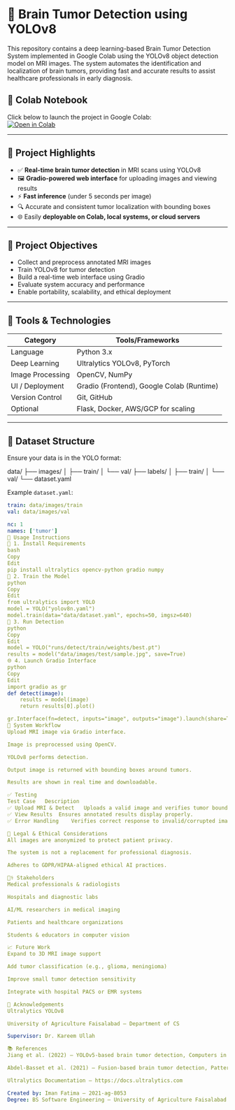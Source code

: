 # 🧠 Brain Tumor Detection using YOLOv8

This repository contains a deep learning-based Brain Tumor Detection System implemented in Google Colab using the YOLOv8 object detection model on MRI images. The system automates the identification and localization of brain tumors, providing fast and accurate results to assist healthcare professionals in early diagnosis.

## 📄 Colab Notebook
Click below to launch the project in Google Colab:  
[![Open in Colab](https://colab.research.google.com/assets/colab-badge.svg)](https://colab.research.google.com/drive/1-lOMSZx0PPA--6UkdXrVGyhpFWLw8ljI)

---

## 📌 Project Highlights

- ✅ **Real-time brain tumor detection** in MRI scans using YOLOv8
- 🖼️ **Gradio-powered web interface** for uploading images and viewing results
- ⚡ **Fast inference** (under 5 seconds per image)
- 🔍 Accurate and consistent tumor localization with bounding boxes
- 🌐 Easily **deployable on Colab, local systems, or cloud servers**

---

## 🎯 Project Objectives

- Collect and preprocess annotated MRI images
- Train YOLOv8 for tumor detection
- Build a real-time web interface using Gradio
- Evaluate system accuracy and performance
- Enable portability, scalability, and ethical deployment

---

## 🧪 Tools & Technologies

| Category         | Tools/Frameworks                                      |
|------------------|--------------------------------------------------------|
| Language         | Python 3.x                                             |
| Deep Learning    | Ultralytics YOLOv8, PyTorch                            |
| Image Processing | OpenCV, NumPy                                          |
| UI / Deployment  | Gradio (Frontend), Google Colab (Runtime)             |
| Version Control  | Git, GitHub                                            |
| Optional         | Flask, Docker, AWS/GCP for scaling                    |

---

## 📁 Dataset Structure

Ensure your data is in the YOLO format:

data/
├── images/
│ ├── train/
│ └── val/
├── labels/
│ ├── train/
│ └── val/
└── dataset.yaml


Example `dataset.yaml`:
```yaml
train: data/images/train
val: data/images/val

nc: 1
names: ['tumor']
🚀 Usage Instructions
🔧 1. Install Requirements
bash
Copy
Edit
pip install ultralytics opencv-python gradio numpy
🧠 2. Train the Model
python
Copy
Edit
from ultralytics import YOLO
model = YOLO("yolov8n.yaml")
model.train(data="data/dataset.yaml", epochs=50, imgsz=640)
🧪 3. Run Detection
python
Copy
Edit
model = YOLO("runs/detect/train/weights/best.pt")
results = model("data/images/test/sample.jpg", save=True)
🌐 4. Launch Gradio Interface
python
Copy
Edit
import gradio as gr
def detect(image):
    results = model(image)
    return results[0].plot()

gr.Interface(fn=detect, inputs="image", outputs="image").launch(share=True)
🎨 System Workflow
Upload MRI image via Gradio interface.

Image is preprocessed using OpenCV.

YOLOv8 performs detection.

Output image is returned with bounding boxes around tumors.

Results are shown in real time and downloadable.

✅ Testing
Test Case	Description
✅ Upload MRI & Detect	Uploads a valid image and verifies tumor bounding boxes.
✅ View Results	Ensures annotated results display properly.
✅ Error Handling	Verifies correct response to invalid/corrupted images.

🔐 Legal & Ethical Considerations
All images are anonymized to protect patient privacy.

The system is not a replacement for professional diagnosis.

Adheres to GDPR/HIPAA-aligned ethical AI practices.

👩‍⚕️ Stakeholders
Medical professionals & radiologists

Hospitals and diagnostic labs

AI/ML researchers in medical imaging

Patients and healthcare organizations

Students & educators in computer vision

📈 Future Work
Expand to 3D MRI image support

Add tumor classification (e.g., glioma, meningioma)

Improve small tumor detection sensitivity

Integrate with hospital PACS or EMR systems

🙌 Acknowledgements
Ultralytics YOLOv8

University of Agriculture Faisalabad – Department of CS

Supervisor: Dr. Kareem Ullah

📚 References
Jiang et al. (2022) – YOLOv5-based brain tumor detection, Computers in Biology and Medicine

Abdel-Basset et al. (2021) – Fusion-based brain tumor detection, Pattern Recognition Letters

Ultralytics Documentation – https://docs.ultralytics.com

Created by: Iman Fatima – 2021-ag-8053
Degree: BS Software Engineering – University of Agriculture Faisalabad

